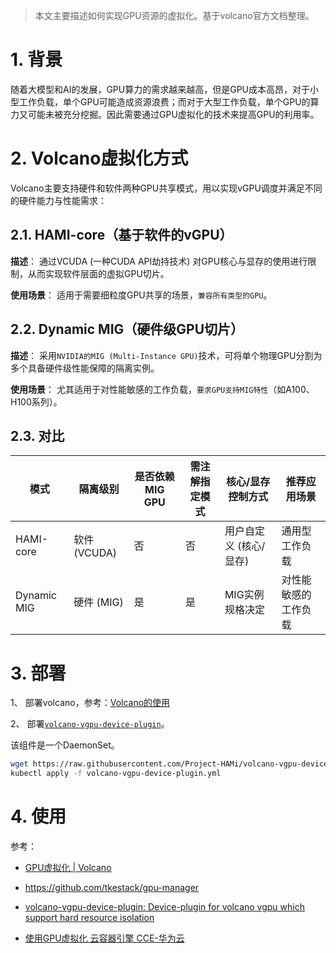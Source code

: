 > 本文主要描述如何实现GPU资源的虚拟化。基于volcano官方文档整理。

# 1. 背景

随着大模型和AI的发展，GPU算力的需求越来越高，但是GPU成本高昂，对于小型工作负载，单个GPU可能造成资源浪费；而对于大型工作负载，单个GPU的算力又可能未被充分挖掘。因此需要通过GPU虚拟化的技术来提高GPU的利用率。

# 2. Volcano虚拟化方式

Volcano主要支持硬件和软件两种GPU共享模式，用以实现vGPU调度并满足不同的硬件能力与性能需求：

## 2.1. HAMI-core（基于软件的vGPU）

**描述**： 通过VCUDA (一种CUDA API劫持技术) 对GPU核心与显存的使用进行限制，从而实现软件层面的虚拟GPU切片。

**使用场景**： 适用于需要细粒度GPU共享的场景，`兼容所有类型的GPU`。

## 2.2. Dynamic MIG（硬件级GPU切片）

**描述**： 采用`NVIDIA的MIG (Multi-Instance GPU)`技术，可将单个物理GPU分割为多个具备硬件级性能保障的隔离实例。

**使用场景**： 尤其适用于对性能敏感的工作负载，`要求GPU支持MIG特性`（如A100、H100系列）。

## 2.3. 对比

| 模式          | 隔离级别       | 是否依赖MIG GPU | 需注解指定模式 | 核心/显存控制方式     | 推荐应用场景     |
| ----------- | ---------- | ----------- | ------- | ------------- | ---------- |
| HAMI-core   | 软件 (VCUDA) | 否           | 否       | 用户自定义 (核心/显存) | 通用型工作负载    |
| Dynamic MIG | 硬件 (MIG)   | 是           | 是       | MIG实例规格决定     | 对性能敏感的工作负载 |

# 3. 部署

1、 部署volcano，参考：[Volcano的使用](https://blog.huweihuang.com/kubernetes-notes/cluster-optimization/scheduler/volcano-usage/#4-%E9%83%A8%E7%BD%B2)

2、 部署[`volcano-vgpu-device-plugin`](https://github.com/Project-HAMi/volcano-vgpu-device-plugin)。

该组件是一个DaemonSet。

```bash
wget https://raw.githubusercontent.com/Project-HAMi/volcano-vgpu-device-plugin/refs/heads/main/volcano-vgpu-device-plugin.yml
kubectl apply -f volcano-vgpu-device-plugin.yml
```

# 4. 使用





参考：

- [GPU虚拟化 | Volcano](https://volcano.sh/zh/docs/gpu_virtualization/)

- https://github.com/tkestack/gpu-manager

- [volcano-vgpu-device-plugin: Device-plugin for volcano vgpu which support hard resource isolation](https://github.com/Project-HAMi/volcano-vgpu-device-plugin)

- [使用GPU虚拟化 云容器引擎 CCE-华为云](https://support.huaweicloud.com/usermanual-cce/cce_10_0646.html)
